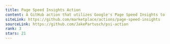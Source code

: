 ```yaml
---
title: Page Speed Insights Action
content: A GitHub action that utilizes Google's Page Speed Insights to generate a performance report
siteLink: https://github.com/marketplace/actions/page-speed-insights
sourceLink: https://github.com/JakePartusch/psi-action
rank: 3
stars: 21
---
```

